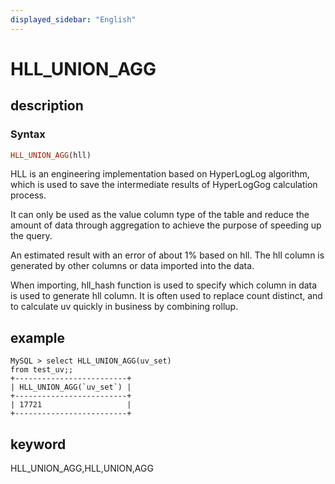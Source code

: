```yaml
---
displayed_sidebar: "English"
---
```


# HLL_UNION_AGG

## description

### Syntax

```Haskell
HLL_UNION_AGG(hll)
```

HLL is an engineering implementation based on HyperLogLog algorithm, which is used to save the intermediate results of HyperLogGog calculation process.

It can only be used as the value column type of the table and reduce the amount of data through aggregation to achieve the purpose of speeding up the query.

An estimated result with an error of about 1% based on hll. The hll column is generated by other columns or data imported into the data.

When importing, hll_hash function is used to specify which column in data is used to generate hll column. It is often used to replace count distinct, and to calculate uv quickly in business by combining rollup.

## example

```plain text
MySQL > select HLL_UNION_AGG(uv_set)
from test_uv;;
+-------------------------+
| HLL_UNION_AGG(`uv_set`) |
+-------------------------+
| 17721                   |
+-------------------------+
```

## keyword

HLL_UNION_AGG,HLL,UNION,AGG
